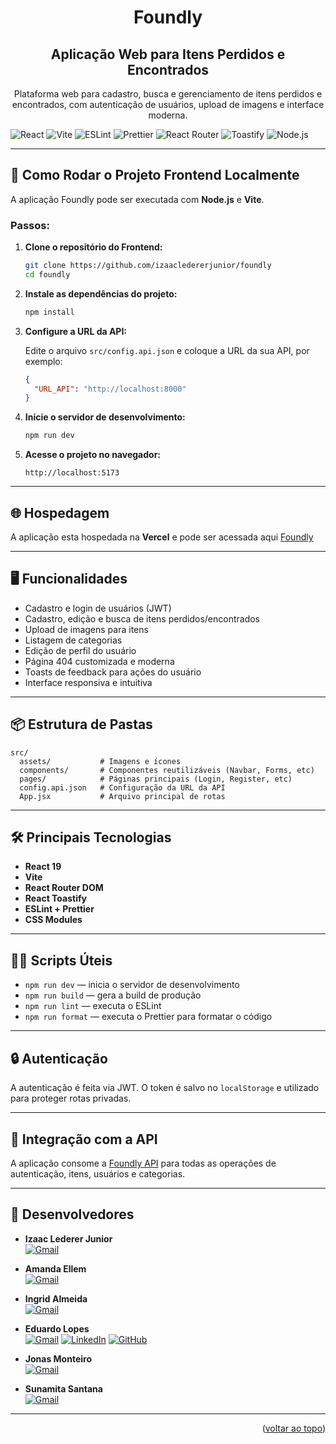 <div align="center">
  <a name="readme-top"></a>

  <h1>Foundly</h1>
  <h2>Aplicação Web para Itens Perdidos e Encontrados</h2>
  
  <p>
    Plataforma web para cadastro, busca e gerenciamento de itens perdidos e encontrados, com autenticação de usuários, upload de imagens e interface moderna.
  </p>
</div>

<p align="center">

![React](https://img.shields.io/badge/React-19.x-blue?logo=react)
![Vite](https://img.shields.io/badge/Vite-6.x-purple?logo=vite)
![ESLint](https://img.shields.io/badge/ESLint-9.x-blueviolet?logo=eslint)
![Prettier](https://img.shields.io/badge/Prettier-Code_Style-ff69b4?logo=prettier)
![React Router](https://img.shields.io/badge/React_Router-7.x-red?logo=react-router)
![Toastify](https://img.shields.io/badge/React_Toastify-11.x-orange?logo=react)
![Node.js](https://img.shields.io/badge/Node.js-18.x-green?logo=node.js)

</p>

---

## 🚀 Como Rodar o Projeto Frontend Localmente

A aplicação Foundly pode ser executada com **Node.js** e **Vite**.

### Passos:

1. **Clone o repositório do Frontend:**

   ```bash
   git clone https://github.com/izaacledererjunior/foundly
   cd foundly
   ```

2. **Instale as dependências do projeto:**

   ```bash
   npm install
   ```

3. **Configure a URL da API:**

   Edite o arquivo `src/config.api.json` e coloque a URL da sua API, por exemplo:
   ```json
   {
     "URL_API": "http://localhost:8000"
   }
   ```

4. **Inicie o servidor de desenvolvimento:**

   ```bash
   npm run dev
   ```

5. **Acesse o projeto no navegador:**

   ```
   http://localhost:5173
   ```

---

## 🌐 Hospedagem

A aplicação esta hospedada na **Vercel** e pode ser acessada aqui [Foundly](https://foundly.vercel.app/)

---

## 🖥️ Funcionalidades

- Cadastro e login de usuários (JWT)
- Cadastro, edição e busca de itens perdidos/encontrados
- Upload de imagens para itens
- Listagem de categorias
- Edição de perfil do usuário
- Página 404 customizada e moderna
- Toasts de feedback para ações do usuário
- Interface responsiva e intuitiva

---

## 📦 Estrutura de Pastas

```
src/
  assets/           # Imagens e ícones
  components/       # Componentes reutilizáveis (Navbar, Forms, etc)
  pages/            # Páginas principais (Login, Register, etc)
  config.api.json   # Configuração da URL da API
  App.jsx           # Arquivo principal de rotas
```

---

## 🛠️ Principais Tecnologias

- **React 19**
- **Vite**
- **React Router DOM**
- **React Toastify**
- **ESLint + Prettier**
- **CSS Modules**

---

## 🧑‍💻 Scripts Úteis

- `npm run dev` — inicia o servidor de desenvolvimento
- `npm run build` — gera a build de produção
- `npm run lint` — executa o ESLint
- `npm run format` — executa o Prettier para formatar o código

---

## 🔒 Autenticação

A autenticação é feita via JWT. O token é salvo no `localStorage` e utilizado para proteger rotas privadas.

---

## 📄 Integração com a API

A aplicação consome a [Foundly API](https://github.com/izaacledererjunior/api-foundly) para todas as operações de autenticação, itens, usuários e categorias.

---

## 👥 Desenvolvedores

- **Izaac Lederer Junior**  
  [![Gmail](https://img.shields.io/badge/Gmail-D14836?style=for-the-badge&logo=gmail&logoColor=white)](mailto:izaacledererjunior@gmail.com)

- **Amanda Ellem**  
  [![Gmail](https://img.shields.io/badge/Gmail-D14836?style=for-the-badge&logo=gmail&logoColor=white)](mailto:amandaellem2023@gmail.com)

- **Ingrid Almeida**  
  [![Gmail](https://img.shields.io/badge/Gmail-D14836?style=for-the-badge&logo=gmail&logoColor=white)](mailto:ingridalmeida3197@gmail.com)

- **Eduardo Lopes**  
  [![Gmail](https://img.shields.io/badge/Gmail-D14836?style=for-the-badge&logo=gmail&logoColor=white)](mailto:eduardolcb18@gmail.com)
  [![LinkedIn](https://img.shields.io/badge/LinkedIn-0077B5?style=for-the-badge&logo=linkedin&logoColor=white)](https://www.linkedin.com/in/eduardo-lopes-b74827232/)
  [![GitHub](https://img.shields.io/badge/GitHub-000?style=for-the-badge&logo=github&logoColor=white)](https://github.com/EduardoLopes085)

- **Jonas Monteiro**  
  [![Gmail](https://img.shields.io/badge/Gmail-D14836?style=for-the-badge&logo=gmail&logoColor=white)](mailto:jonasmonteirotst@gmail.com)

- **Sunamita Santana**  
  [![Gmail](https://img.shields.io/badge/Gmail-D14836?style=for-the-badge&logo=gmail&logoColor=white)](mailto:sunamitasantana56@gmail.com)

---




<p align="right">(<a href="#readme-top">voltar ao topo</a>)</p>
